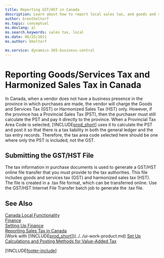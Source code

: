 ```yaml
---
title: Reporting GST/HST in Canada
description: Learn about how to report local sales tax, and goods and services tax in Canada.
author: brentholtorf
ms.topic: conceptual
ms.devlang: al
ms.search.keywords: sales tax, local
ms.date: 06/25/2021
ms.author: bholtorf

ms.service: dynamics-365-business-central
---
```

# Reporting Goods/Services Tax and Harmonized Sales Tax in Canada

In Canada, when a vendor does not have a business presence in the province in which purchases are made, the vendor will charge the Goods and Services Tax (GST) or Harmonized Sales Tax (HST) only. However, if the province has a Provincial Sales Tax (PST), then the purchaser must still calculate the PST and pay it directly to the province. When a Provincial Tax Area Code is selected, [!INCLUDE[prod_short](../../includes/prod_short.md)] uses it to calculate the PST and post it so that there is a tax liability in both the general ledger and the tax entry records. Therefore, the tax area code selected here should be one where only the PST is included, not the GST.  

## Submitting the GST/HST File

The tax information in purchase documents is used to generate a GST/HST online file transfer that you must provide to the tax authorities. This file includes goods and services tax (GST) and harmonized sales tax (HST). The file is created in a .tax file format, which can be transferred online. Use the GST/HST Internet File Transfer batch job to generate the .tax file.

## See Also

[Canada Local Functionality](canada-local-functionality.md)  
[Finance](../../finance.md)  
[Setting Up Finance](../../finance-setup-finance.md)  
[Reporting Sales Tax in Canada](ca-sales-tax.md)  
[Work with [!INCLUDE[prod_short](../../includes/prod_short.md)]](../../ui-work-product.md)
[Set Up Calculations and Posting Methods for Value-Added Tax](../../finance-setup-vat.md)  


[!INCLUDE[footer-include](../../includes/footer-banner.md)]